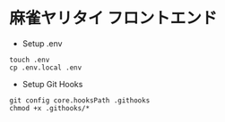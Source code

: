# 麻雀ヤリタイ フロントエンド

* Setup .env
```
touch .env
cp .env.local .env
```

* Setup Git Hooks
```
git config core.hooksPath .githooks
chmod +x .githooks/*
```

